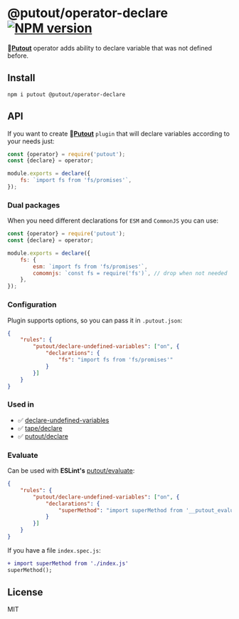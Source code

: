 # @putout/operator-declare [![NPM version][NPMIMGURL]][NPMURL]

[NPMIMGURL]: https://img.shields.io/npm/v/@putout/operator-declare.svg?style=flat&longCache=true
[NPMURL]: https://npmjs.org/package/@putout/operator-declare "npm"

🐊[**Putout**](https://github.com/coderaiser/putout) operator adds ability to declare variable that was not defined before.

## Install

```
npm i putout @putout/operator-declare
```

## API

If you want to create 🐊[**Putout**](https://github.com/coderaiser/putout) `plugin` that will declare variables according to your needs just:

```js
const {operator} = require('putout');
const {declare} = operator;

module.exports = declare({
    fs: `import fs from 'fs/promises'`,
});
```

### Dual packages

When you need different declarations for `ESM` and `CommonJS` you can use:

```js
const {operator} = require('putout');
const {declare} = operator;

module.exports = declare({
    fs: {
        esm: `import fs from 'fs/promises'`,
        comomnjs: `const fs = require('fs')`, // drop when not needed
    },
});
```

### Configuration

Plugin supports options, so you can pass it in `.putout.json`:

```json
{
    "rules": {
        "putout/declare-undefined-variables": ["on", {
            "declarations": {
                "fs": "import fs from 'fs/promises'"
            }
        }]
    }
}
```

### Used in

- ✅ [declare-undefined-variables](https://github.com/coderaiser/putout/tree/master/packages/plugin-declare-undefined-variables#readme)
- ✅ [tape/declare](https://github.com/coderaiser/putout/tree/master/packages/plugin-tape#declare)
- ✅ [putout/declare](https://github.com/coderaiser/putout/tree/master/packages/plugin-putout#declare)

### Evaluate

Can be used with **ESLint's** [putout/evaluate](https://github.com/coderaiser/putout/tree/master/packages/eslint-plugin-putout/lib/evaluate#readme):

```json
{
    "rules": {
        "putout/declare-undefined-variables": ["on", {
            "declarations": {
                "superMethod": "import superMethod from '__putout_evaluate: join(`./`, basename(__filename), `.js`)'"
            }
        }]
    }
}
```

If you have a file `index.spec.js`:

```diff
+ import superMethod from './index.js'
superMethod();
```

## License

MIT
